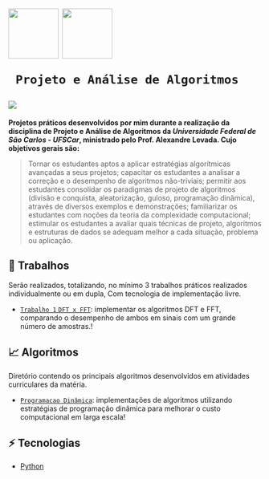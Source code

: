 <h1>
   <p> 
      <img src="https://user-images.githubusercontent.com/92659173/208775299-8a384f52-7cbe-4af6-8d11-2de7d61b3a1e.svg" width="100" align="center" />
      <img src="https://user-images.githubusercontent.com/92659173/208777593-0b0906f0-2e13-420f-a435-b78f0151671e.png" width="100" align="center" />
      
     Projeto e Análise de Algoritmos
   </p>
   <img src="https://img.shields.io/github/license/vinimrs/VinChat?color=black" align="center" />
</h1>

**Projetos práticos desenvolvidos por mim durante a realização da disciplina de Projeto e Análise de Algoritmos da _Universidade Federal de São Carlos - UFSCar_, ministrado pelo Prof. Alexandre Levada. Cujo objetivos gerais são:**

> Tornar os estudantes aptos a aplicar estratégias algorítmicas avançadas a seus projetos; capacitar os estudantes a analisar a correção e o desempenho de algoritmos não-triviais; permitir aos estudantes consolidar os paradigmas de projeto de algoritmos (divisão e conquista, aleatorização, guloso, programação dinâmica), através de diversos exemplos e demonstrações; familiarizar os estudantes com noções da teoria da complexidade computacional; estimular os estudantes a avaliar quais técnicas de projeto, algoritmos e estruturas de dados se adequam melhor a cada situação, problema ou aplicação.

## :hammer: Trabalhos

Serão realizados, totalizando, no mínimo 3 trabalhos práticos realizados individualmente ou em dupla, Com tecnologia de implementação livre.

- [`Trabalho 1` `DFT x FFT`](https://github.com/vinimrs/projeto-analise-algoritmos/tree/master/trabalhos/tp1): implementar os algoritmos DFT e FFT, comparando o desempenho de ambos em sinais com um grande número de amostras.!

## :chart_with_upwards_trend: Algoritmos

Diretório contendo os principais algoritmos desenvolvidos em atividades curriculares da matéria.

- [`Programacao Dinâmica`](https://github.com/vinimrs/projeto-analise-algoritmos/tree/master/algoritmos/programacao-dinamica): implementações de algoritmos utilizando estratégias de programação dinâmica para melhorar o custo computacional em larga escala!

## :zap: Tecnologias

- [Python](https://www.python.org)
